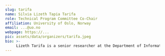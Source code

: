 ```yaml
---
slug: tarifa
name: Silvia Lizeth Tapia Tarifa
role: Technical Program Committee Co-Chair
affiliation: University of Oslo, Norway
email: ...@uo.no
webpage: https://...
pic: assets/data/organizers/tarifa.jpeg
bio: >-
     Lizeth Tarifa is a senior researcher at the Department of Informatics, University of Oslo and the leader of the Analysis and Complex System Research Program at the SIRIUS Center. Her main research area is formal methods for parallel and distributed systems. She have a Young Research Talent grant for a project called ADAPt from the Research Council of Norway, the only grant in computer science for this call in 2017. In this project she is applying static analysis techniques to approximate parallel data access in architectures with shared memory.
---
```

